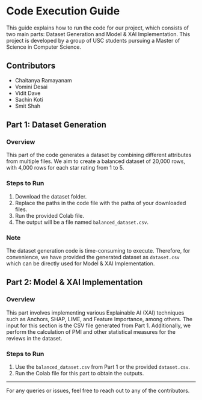 
# Code Execution Guide

This guide explains how to run the code for our project, which consists of two main parts: Dataset Generation and Model & XAI Implementation. This project is developed by a group of USC students pursuing a Master of Science in Computer Science.

## Contributors
- Chaitanya Ramayanam
- Vomini Desai
- Vidit Dave
- Sachin Koti
- Smit Shah

## Part 1: Dataset Generation

### Overview
This part of the code generates a dataset by combining different attributes from multiple files. We aim to create a balanced dataset of 20,000 rows, with 4,000 rows for each star rating from 1 to 5.

### Steps to Run
1. Download the dataset folder.
2. Replace the paths in the code file with the paths of your downloaded files.
3. Run the provided Colab file.
4. The output will be a file named `balanced_dataset.csv`.

### Note
The dataset generation code is time-consuming to execute. Therefore, for convenience, we have provided the generated dataset as `dataset.csv` which can be directly used for Model & XAI Implementation.

## Part 2: Model & XAI Implementation

### Overview
This part involves implementing various Explainable AI (XAI) techniques such as Anchors, SHAP, LIME, and Feature Importance, among others. The input for this section is the CSV file generated from Part 1. Additionally, we perform the calculation of PMI and other statistical measures for the reviews in the dataset.

### Steps to Run
1. Use the `balanced_dataset.csv` from Part 1 or the provided `dataset.csv`.
2. Run the Colab file for this part to obtain the outputs.

---

For any queries or issues, feel free to reach out to any of the contributors.

